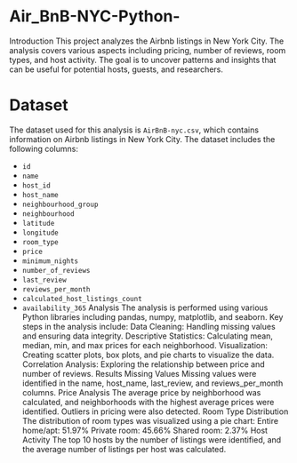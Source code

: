 # Air_BnB-NYC-Python-
Introduction
This project analyzes the Airbnb listings in New York City. The analysis covers various aspects including pricing, number of reviews, room types, and host activity. The goal is to uncover patterns and insights that can be useful for potential hosts, guests, and researchers.
# Dataset
The dataset used for this analysis is `AirBnB-nyc.csv`, which contains information on Airbnb listings in New York City. The dataset includes the following columns:
- `id`
- `name`
- `host_id`
- `host_name`
- `neighbourhood_group`
- `neighbourhood`
- `latitude`
- `longitude`
- `room_type`
- `price`
- `minimum_nights`
- `number_of_reviews`
- `last_review`
- `reviews_per_month`
- `calculated_host_listings_count`
- `availability_365`
Analysis
The analysis is performed using various Python libraries including pandas, numpy, matplotlib, and seaborn. Key steps in the analysis include:
Data Cleaning: Handling missing values and ensuring data integrity.
Descriptive Statistics: Calculating mean, median, min, and max prices for each neighborhood.
Visualization: Creating scatter plots, box plots, and pie charts to visualize the data.
Correlation Analysis: Exploring the relationship between price and number of reviews.
Results
Missing Values
Missing values were identified in the name, host_name, last_review, and reviews_per_month columns.
Price Analysis
The average price by neighborhood was calculated, and neighborhoods with the highest average prices were identified. Outliers in pricing were also detected.
Room Type Distribution
The distribution of room types was visualized using a pie chart:
Entire home/apt: 51.97%
Private room: 45.66%
Shared room: 2.37%
Host Activity
The top 10 hosts by the number of listings were identified, and the average number of listings per host was calculated.

